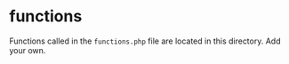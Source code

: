 # functions
Functions called in the `functions.php` file are located in this directory. Add your own.
